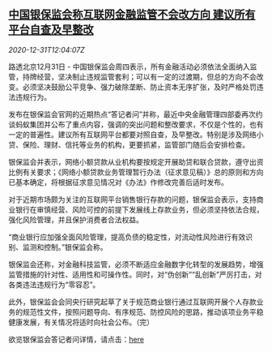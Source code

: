 <!--1609417396000-->
[中国银保监会称互联网金融监管不会改方向 建议所有平台自查及早整改](https://cn.reuters.com/article/china-cbirc-www-fintech-regs-1231-idCNKBS29512N)
------

<div><i>2020-12-31T12:04:07Z</i></div><p>路透北京12月31日 - 中国银保监会周四表示，所有金融活动必须依法全面纳入监管，持牌经营，坚决制止违规监管套利；可以有一定的过渡期，但总的方向不会改变。必须坚决鼓励公平竞争、强力破除垄断、防止资本无序扩张，及时严格处罚违法违规行为。</p><p>发布在银保监会官网的近期热点“答记者问”并称，最近中央金融管理四部委再次约谈蚂蚁集团并公布了重点内容，强调的突出问题和整改要求，不仅是个性的，也有一定的普遍性。建议所有互联网平台都要对照自查，及早整改。特别是涉及网络小贷、保险、理财、信托等业务的机构，更要抓紧，监管部门随后会安排检查。</p><p>银保监会并表示，网络小额贷款从业机构要按规定开展助贷和联合贷款，遵守出资比例有关要求；《网络小额贷款业务管理暂行办法（征求意见稿）》总的原则和方向已基本确定，将根据征求意见情况对《办法》作修改完善后适时发布。</p><p>对于近期市场颇为关注的互联网平台销售银行存款的问题，银保监会表示，支持商业银行在审慎经营、风险可控的前提下发展线上存款业务，但必须坚持依法合规，强化风险管理，并且保护消费者合法权益。</p><p>“商业银行应加强全面风险管理，提高负债的稳定性，对流动性风险进行有效识别、监测和控制。”银保监会称。</p><p>银保监会还称，对金融科技监管，必须不断适应金融数字化转型的发展趋势，增强监管措施的针对性、适用性和可操作性。同时，对“伪创新”“乱创新”严厉打击，对各类违法违规行为“零容忍”。</p><p>此外，银保监会会同央行研究起草了关于规范商业银行通过互联网开展个人存款业务的规范性文件，按照问题导向、有序规范、防控风险的思路，推动该项业务平稳健康发展，有关情况将适时向社会公布。（完）</p><p>欲览银保监会答记者问详情，请点击：<a href="https://www.cbirc.gov.cn/cn/view/pages/ItemDetail.html?docId=955490&amp;itemId=915">here</a></p>
